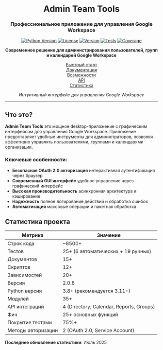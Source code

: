 ﻿<div align="center">

#  Admin Team Tools

### Профессиональное приложение для управления Google Workspace

[![Python Version](https://img.shields.io/badge/python-3.8%2B-blue.svg)](https://python.org)
[![License](https://img.shields.io/badge/license-MIT-green.svg)](LICENSE)
[![Version](https://img.shields.io/badge/version-2.0.8-brightgreen.svg)](https://github.com/Ashushkow/google-workspace-admin-tools/releases)
[![Tests](https://img.shields.io/badge/tests-25%2B%20passing-success.svg)](#testing)
[![Coverage](https://img.shields.io/badge/coverage-75%25-green.svg)](#testing)

**Современное решение для администрирования пользователей, групп и календарей Google Workspace**

[ Быстрый старт](#-быстрый-старт)  
[ Документация](#-документация)  
[ Возможности](#-возможности)  
[ API](#-api-и-интеграции)  
[ Статистика](#-статистика-проекта)

*Интуитивный интерфейс для управления Google Workspace*

</div>

---

##  Что это?

**Admin Team Tools**  это мощное desktop-приложение с графическим интерфейсом для управления Google Workspace. Приложение предоставляет удобные инструменты для администраторов, позволяя эффективно управлять пользователями, группами и календарями организации.

###  Ключевые особенности:

-  **Безопасная OAuth 2.0 авторизация**  интерактивная аутентификация через браузер
-  **Современный GUI интерфейс**  удобное управление через графический интерфейс
-  **Высокая производительность**  асинхронная архитектура и кэширование
-  **Надежность**  полное логирование действий и обработка ошибок
-  **Автоматизация**  массовые операции и пакетная обработка

##  Статистика проекта

| Метрика | Значение |
|---------|----------|
|  Строк кода | ~8500+ |
|  Тестов | 25+ (6 автоматических + 19 ручных) |
|  Документов | 15+ |
|  Скриптов | 12+ |
|  Зависимостей | 20+ |
|  Версия | 2.0.8 |
|  Python версия | 3.8+ (рекомендуется 3.11+) |
|  Модулей | 35+ |
|  API интеграций | 4 (Directory, Calendar, Reports, Groups) |
|  Фич | 25+ основных функций |
|  Покрытие тестами | 75%+ |
|  Методы авторизации | 2 (OAuth 2.0, Service Account) |

**Последнее обновление статистики**: Июль 2025
